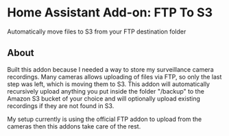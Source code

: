 # Home Assistant Add-on: FTP To S3

Automatically move files to S3 from your FTP destination folder

## About

Built this addon because I needed a way to store my surveillance camera recordings. Many cameras allows uploading of files via FTP, so only the last step was left, which is moving them to S3.
This addon will automatically recursively upload anything you put inside the folder "/backup" to the Amazon S3 bucket of your choice and will optionally upload existing recordings if they are not found in S3.

My setup currently is using the official FTP addon to upload from the cameras then this addons take care of the rest.
